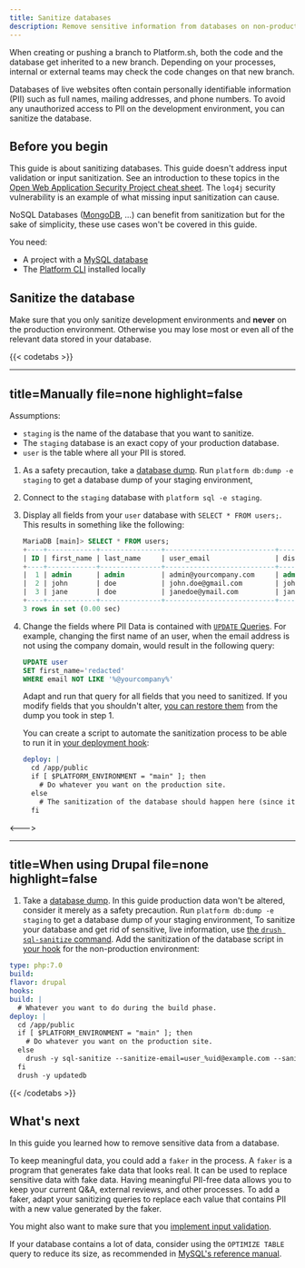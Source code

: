 ```yaml
---
title: Sanitize databases
description: Remove sensitive information from databases on non-production environments to control access.
---
```


When creating or pushing a branch to Platform.sh, both the code and the database get inherited to a new branch.
Depending on your processes, internal or external teams may check the code changes on that new branch.

Databases of live websites often contain personally identifiable information (PII)
such as full names, mailing addresses, and phone numbers.
To avoid any unauthorized access to PII on the development environment, you can sanitize the database.

## Before you begin

This guide is about sanitizing databases.
This guide doesn't address input validation or input sanitization.
See an introduction to these topics in the [Open Web Application Security Project cheat sheet](https://cheatsheetseries.owasp.org/cheatsheets/Input_Validation_Cheat_Sheet.html#goals-of-input-validation).
The `log4j` security vulnerability is an example of what missing input sanitization can cause.

NoSQL Databases ([MongoDB](../configuration/services/mongodb/_index.md), ...) can benefit from sanitization but for the sake of simplicity, 
these use cases won't be covered in this guide.

You need:

- A project with a [MySQL database](../configuration/services/mysql/_index.md)
- The [Platform CLI](/development/cli/_index.md#cli-command-line-interface) installed locally

## Sanitize the database

Make sure that you only sanitize development environments and **never** on the production environment.
Otherwise you may lose most or even all of the relevant data stored in your database.

{{< codetabs >}}

---
title=Manually
file=none
highlight=false
---

Assumptions:

- `staging` is the name of the database that you want to sanitize.
- The `staging` database is an exact copy of your production database.
- `user` is the table where all your PII is stored.

1. As a safety precaution, take a [database dump](../configuration/services/mysql.md#exporting-data). Run `platform db:dump -e staging` to get a database dump of your staging environment,
1. Connect to the `staging` database with `platform sql -e staging`.
1. Display all fields from your `user` database with `SELECT * FROM users;`.
   This results in something like the following:

   ```sql
   MariaDB [main]> SELECT * FROM users;
   +----+------------+---------------+---------------------------+---------------+
   | ID | first_name | last_name     | user_email                | display_name  |
   +----+------------+---------------+---------------------------+---------------+
   |  1 | admin      | admin         | admin@yourcompany.com     | admin         |
   |  2 | john       | doe           | john.doe@gmail.com        | john          |
   |  3 | jane       | doe           | janedoe@ymail.com         | jane          |
   +----+------------+---------------+---------------------------+---------------+
   3 rows in set (0.00 sec)
   ```

1. Change the fields where PII Data is contained with [`UPDATE` Queries](https://dev.mysql.com/doc/refman/8.0/en/update.html).
   For example, changing the first name of an user, when the email address is not using the company domain, would result in the following query:

   ```sql
   UPDATE user
   SET first_name='redacted'
   WHERE email NOT LIKE '%@yourcompany%'
   ```

   Adapt and run that query for all fields that you need to sanitized.
   If you modify fields that you shouldn't alter,
   [you can restore them](../administration/backup-and-restore.md#restore) from the dump you took in step 1.

   You can create a script to automate the sanitization process to be able to run it in [your deployment hook](../user_guide/reference/platform-app-yaml.html#hooks):

    ```yaml
    deploy: |
      cd /app/public
      if [ $PLATFORM_ENVIRONMENT = "main" ]; then
        # Do whatever you want on the production site.
      else
        # The sanitization of the database should happen here (since it's non-production)
      fi
    ```

<--->

---
title=When using Drupal
file=none
highlight=false
---

1. Take a [database dump](../configuration/services/mysql/_index.md#exporting-data). In this guide production data won't be altered, consider it merely as a safety precaution. Run `platform db:dump -e staging` to get a database dump of your staging environment,
To sanitize your database and get rid of sensitive, live information, use [the `drush sql-sanitize` command](https://www.drupal.org/project/database_sanitize).
Add the sanitization of the database script in [your hook](../user_guide/reference/platform-app-yaml.html#hooks) for the non-production environment:

  ```yaml
  type: php:7.0
  build:
  flavor: drupal
  hooks:
  build: |
    # Whatever you want to do during the build phase.
  deploy: |
    cd /app/public
    if [ $PLATFORM_ENVIRONMENT = "main" ]; then
      # Do whatever you want on the production site.
    else
      drush -y sql-sanitize --sanitize-email=user_%uid@example.com --sanitize-password=custompassword
    fi
    drush -y updatedb
  ```

{{< /codetabs >}}

## What's next

In this guide you learned how to remove sensitive data from a database.

To keep meaningful data, you could add a `faker` in the process.
A `faker` is a program that generates fake data that looks real.
It can be used to replace sensitive data with fake data.
Having meaningful PII-free data allows you to keep your current Q&A, external reviews, and other processes.
To add a faker, adapt your sanitizing queries to replace each value that contains PII with a new value generated by the faker.

You might also want to make sure that you [implement input validation](https://cheatsheetseries.owasp.org/cheatsheets/Input_Validation_Cheat_Sheet.html#goals-of-input-validation).

If your database contains a lot of data, consider using the `OPTIMIZE TABLE` query to reduce its size,
as recommended in [MySQL's reference manual](https://dev.mysql.com/doc/refman/8.0/en/optimize-table.html).
